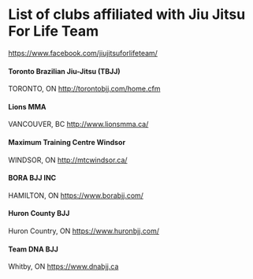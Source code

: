 # List of clubs affiliated with Jiu Jitsu For Life Team
https://www.facebook.com/jiujitsuforlifeteam/

#### Toronto Brazilian Jiu-Jitsu (TBJJ)

TORONTO, ON
http://torontobjj.com/home.cfm


#### Lions MMA

VANCOUVER, BC
http://www.lionsmma.ca/


#### Maximum Training Centre Windsor 

WINDSOR, ON
http://mtcwindsor.ca/

#### BORA BJJ INC

HAMILTON, ON
https://www.borabjj.com/


#### Huron County BJJ

Huron Country, ON
https://www.huronbjj.com/

#### Team DNA BJJ

Whitby, ON
https://www.dnabjj.ca
